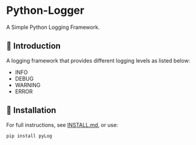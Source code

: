 # Python-Logger

A Simple Python Logging Framework.

## 📄 Introduction

A logging framework that provides different logging levels as listed below:

- INFO
- DEBUG
- WARNING
- ERROR

## 🚀 Installation

For full instructions, see [INSTALL.md](./docs/INSTALL.md), or use:

```bash
pip install pyLog
```